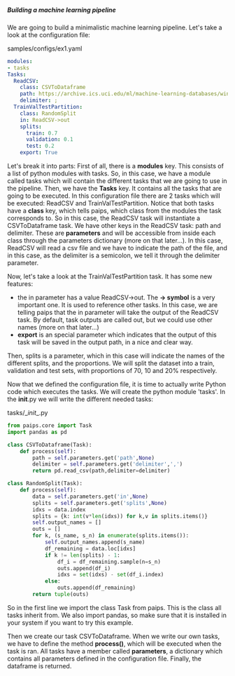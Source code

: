 ##### Building a machine learning pipeline

We are going to build a minimalistic machine learning pipeline.
Let's take a look at the configuration file:

samples/configs/ex1.yaml

```yaml
modules:
- tasks
Tasks:
  ReadCSV:
    class: CSVToDataframe
    path: https://archive.ics.uci.edu/ml/machine-learning-databases/wine-quality/winequality-red.csv
    delimiter: ;
  TrainValTestPartition:
    class: RandomSplit
    in: ReadCSV->out
    splits:
      train: 0.7
      validation: 0.1
      test: 0.2
    export: True
```
Let's break it into parts:
First of all, there is a **modules** key. This consists of a list of python modules with tasks. So, in this case, we have a module called tasks which will contain the different tasks that we are going to use in the pipeline. Then, we have the **Tasks** key. It contains all the tasks that are going to be executed. In this configuration file there are 2 tasks which will be executed: ReadCSV and TrainValTestPartition. Notice that both tasks have a **class** key, which tells paips, which class from the modules the task corresponds to. So in this case, the ReadCSV task will instantiate a CSVToDataframe task. We have other keys in the ReadCSV task: path and delimiter. These are **parameters** and will be accessible from inside each class through the parameters dictionary (more on that later...). In this case, ReadCSV will read a csv file and we have to indicate the path of the file, and in this case, as the delimiter is a semicolon, we tell it through the delimiter parameter.

Now, let's take a look at the TrainValTestPartition task. It has some new features:
- the in parameter has a value ReadCSV->out. The **-> symbol** is a very important one. It is used to reference other tasks. In this case, we are telling paips that the in parameter will take the output of the ReadCSV task. By default, task outputs are called out, but we could use other names (more on that later...)
- **export** is an special parameter which indicates that the output of this task will be saved in the output path, in a nice and clear way.

Then, splits is a parameter, which in this case will indicate the names of the different splits, and the proportions. We will split the dataset into a train, validation and test sets, with proportions of 70, 10 and 20% respectively.

Now that we defined the configuration file, it is time to actually write Python code which executes the tasks. We will create the python module 'tasks'.
In the __init__.py we will write the different needed tasks:

tasks/\__init__.py
```python
from paips.core import Task
import pandas as pd

class CSVToDataframe(Task):
    def process(self):
        path = self.parameters.get('path',None)
        delimiter = self.parameters.get('delimiter',',')
        return pd.read_csv(path,delimiter=delimiter)

class RandomSplit(Task):
    def process(self):
        data = self.parameters.get('in',None)
        splits = self.parameters.get('splits',None)
        idxs = data.index
        splits = {k: int(v*len(idxs)) for k,v in splits.items()}
        self.output_names = []
        outs = []
        for k, (s_name, s_n) in enumerate(splits.items()):
            self.output_names.append(s_name)
            df_remaining = data.loc[idxs]
            if k != len(splits) - 1:
                df_i = df_remaining.sample(n=s_n)
                outs.append(df_i)
                idxs = set(idxs) - set(df_i.index)
            else:
                outs.append(df_remaining)
        return tuple(outs)
```

So in the first line we import the class Task from paips. This is the class all tasks inherit from. We also import pandas, so make sure that it is installed in your system if you want to try this example.

Then we create our task CSVToDataframe. When we write our own tasks, we have to define the method **process()**, which will be executed when the task is ran. All tasks have a member called **parameters**, a dictionary which contains all parameters defined in the configuration file. Finally, the dataframe is returned.




